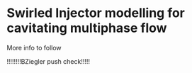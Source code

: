 # Swirled Injector modelling for cavitating multiphase flow

More info to follow


!!!!!!!!BZiegler push check!!!!!